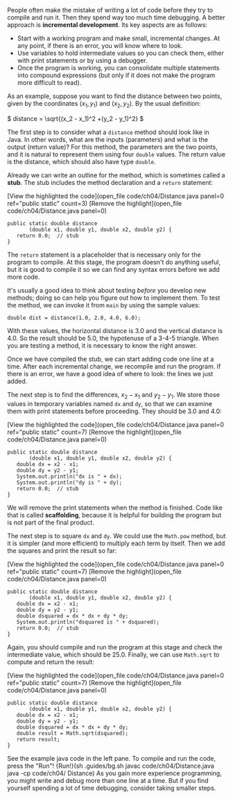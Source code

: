 People often make the mistake of writing a lot of code before they try to compile and run it. Then they spend way too much time debugging. A better approach is **incremental development**. Its key aspects are as follows:



* Start with a working program and make small, incremental changes. At any point, if there is an error, you will know where to look.
* Use variables to hold intermediate values so you can check them, either with print statements or by using a debugger.
* Once the program is working, you can consolidate multiple statements into compound expressions (but only if it does not make the program more difficult to read).



As an example, suppose you want to find the distance between two points, given by the coordinates $(x_1, y_1)$ and $(x_2, y_2)$. By the usual definition:

$ distance = \sqrt{(x_2 - x_1)^2 +(y_2 - y_1)^2} $

The first step is to consider what a `distance` method should look like in Java. In other words, what are the inputs (parameters) and what is the output (return value)? For this method, the parameters are the two points, and it is natural to represent them using four `double` values. The return value is the distance, which should also have type `double`.


Already we can write an outline for the method, which is sometimes called a **stub**. The stub includes the method declaration and a `return` statement:

[View the highlighted the code](open_file code/ch04/Distance.java panel=0 ref="public static" count=3)
[Remove the highlight](open_file code/ch04/Distance.java panel=0)
 ```code
public static double distance
        (double x1, double y1, double x2, double y2) {
    return 0.0;  // stub
}
```

The `return` statement is a placeholder that is necessary only for the program to compile. At this stage, the program doesn't do anything useful, but it is good to compile it so we can find any syntax errors before we add more code.


It's usually a good idea to think about testing *before* you develop new methods; doing so can help you figure out how to implement them. To test the method, we can invoke it from `main` by using the sample values:

```code
double dist = distance(1.0, 2.0, 4.0, 6.0);
```

With these values, the horizontal distance is 3.0 and the vertical distance is 4.0. So the result should be 5.0, the hypotenuse of a 3-4-5 triangle. When you are testing a method, it is necessary to know the right answer.

Once we have compiled the stub, we can start adding code one line at a time. After each incremental change, we recompile and run the program. If there is an error, we have a good idea of where to look: the lines we just added.

The next step is to find the differences, $x_2 - x_1$ and $y_2 - y_1$. We store those values in temporary variables named `dx` and `dy`, so that we can examine them with print statements before proceeding. They should be 3.0 and 4.0:

[View the highlighted the code](open_file code/ch04/Distance.java panel=0 ref="public static" count=7)
[Remove the highlight](open_file code/ch04/Distance.java panel=0)
 ```code
public static double distance
        (double x1, double y1, double x2, double y2) {
    double dx = x2 - x1;
    double dy = y2 - y1;
    System.out.println("dx is " + dx);
    System.out.println("dy is " + dy);
    return 0.0;  // stub
}
```


We will remove the print statements when the method is finished. Code like that is called **scaffolding**, because it is helpful for building the program but is not part of the final product.

The next step is to square `dx` and `dy`. We could use the `Math.pow` method, but it is simpler (and more efficient) to multiply each term by itself. Then we add the squares and print the result so far:

[View the highlighted the code](open_file code/ch04/Distance.java panel=0 ref="public static" count=7)
[Remove the highlight](open_file code/ch04/Distance.java panel=0)
 ```code
public static double distance
        (double x1, double y1, double x2, double y2) {
    double dx = x2 - x1;
    double dy = y2 - y1;
    double dsquared = dx * dx + dy * dy;
    System.out.println("dsquared is " + dsquared);
    return 0.0;  // stub
}
```

Again, you should compile and run the program at this stage and check the intermediate value, which should be 25.0. Finally, we can use `Math.sqrt` to compute and return the result:

[View the highlighted the code](open_file code/ch04/Distance.java panel=0 ref="public static" count=7)
[Remove the highlight](open_file code/ch04/Distance.java panel=0)
 ```code
public static double distance
        (double x1, double y1, double x2, double y2) {
    double dx = x2 - x1;
    double dy = y2 - y1;
    double dsquared = dx * dx + dy * dy;
    double result = Math.sqrt(dsquared);
    return result;
}
```


See the example java code in the left pane. To compile and run the code, press the "Run"!
{Run!}(sh .guides/bg.sh javac code/ch04/Distance.java java -cp code/ch04/ Distance)
 As you gain more experience programming, you might write and debug more than one line at a time. But if you find yourself spending a lot of time debugging, consider taking smaller steps.